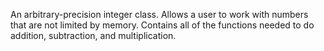 An arbitrary-precision integer class. Allows a user to work with numbers that are not limited by memory. Contains all of the functions needed to do addition, subtraction, and multiplication.

